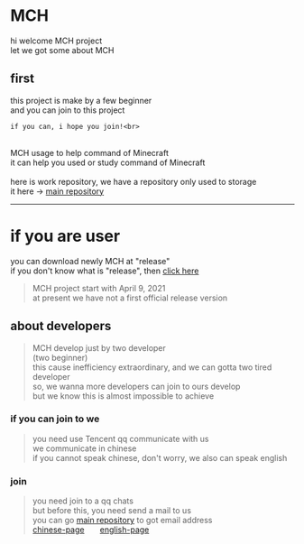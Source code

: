 # MCH
hi welcome MCH project<br>
let we got some about MCH

## first
this project is make by a few beginner<br>
and you can join to this project<br>
```
if you can, i hope you join!<br>
```
<br>
MCH usage to help command of Minecraft<br>
it can help you used or study command of Minecraft<br>
<br>
here is work repository, we have a repository only used to storage <br>
it here -> <a href="https://github.com/andogy/MCH">main repository</a>

<hr>

# if you are user
 you can download newly MCH at "release"<br>
if you don't know what is "release", then <a href="https://github.com/zhuaidadaya/MCH/releases">click here</a><br>
> MCH project start with April 9, 2021<br>
> at present we have not a first official release version<br>
## about developers
> MCH develop just by two developer<br>
> (two beginner)<br>
> this cause inefficiency extraordinary, and we can gotta two tired developer  
> so, we wanna more developers can join to ours develop<br>
> but we know this is almost impossible to achieve

### if you can join to we
> you need use Tencent qq communicate with us<br>
> we communicate in chinese<br>
> if you cannot speak chinese, don't worry, we also can speak english<br>
### join 
> you need join to a qq chats<br>
> but before this, you need send a mail to us<br> 
> you can go <a href="https://github.com/andogy/MCH">main repository</a> to got email address<br>
> <a href="https://github.com/andogy/MCH/blob/main/%E4%B8%AD%E6%96%87/README.md#%E5%88%B6%E4%BD%9C%E5%9B%A2%E9%98%9F">chinese-page</a> &nbsp;&nbsp;&nbsp;&nbsp;&nbsp;&nbsp;<a href="https://github.com/andogy/MCH/tree/main/English#production">english-page</a>

